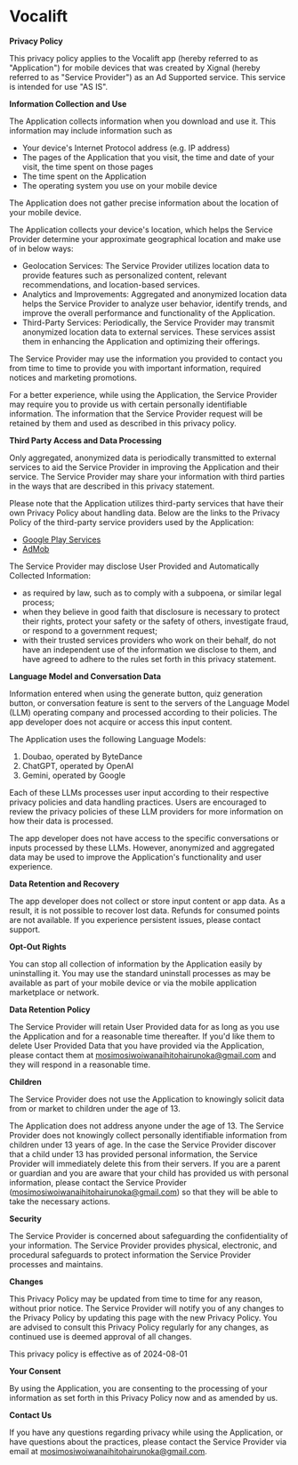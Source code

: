 # Vocalift

**Privacy Policy**

This privacy policy applies to the Vocalift app (hereby referred to as "Application") for mobile devices that was created by Xignal (hereby referred to as "Service Provider") as an Ad Supported service. This service is intended for use "AS IS".

**Information Collection and Use**

The Application collects information when you download and use it. This information may include information such as

* Your device's Internet Protocol address (e.g. IP address)
* The pages of the Application that you visit, the time and date of your visit, the time spent on those pages
* The time spent on the Application
* The operating system you use on your mobile device

The Application does not gather precise information about the location of your mobile device.

The Application collects your device's location, which helps the Service Provider determine your approximate geographical location and make use of in below ways:

* Geolocation Services: The Service Provider utilizes location data to provide features such as personalized content, relevant recommendations, and location-based services.
* Analytics and Improvements: Aggregated and anonymized location data helps the Service Provider to analyze user behavior, identify trends, and improve the overall performance and functionality of the Application.
* Third-Party Services: Periodically, the Service Provider may transmit anonymized location data to external services. These services assist them in enhancing the Application and optimizing their offerings.

The Service Provider may use the information you provided to contact you from time to time to provide you with important information, required notices and marketing promotions.

For a better experience, while using the Application, the Service Provider may require you to provide us with certain personally identifiable information. The information that the Service Provider request will be retained by them and used as described in this privacy policy.

**Third Party Access and Data Processing**

Only aggregated, anonymized data is periodically transmitted to external services to aid the Service Provider in improving the Application and their service. The Service Provider may share your information with third parties in the ways that are described in this privacy statement.

Please note that the Application utilizes third-party services that have their own Privacy Policy about handling data. Below are the links to the Privacy Policy of the third-party service providers used by the Application:

* [Google Play Services](https://www.google.com/policies/privacy/)
* [AdMob](https://support.google.com/admob/answer/6128543?hl=en)

The Service Provider may disclose User Provided and Automatically Collected Information:

* as required by law, such as to comply with a subpoena, or similar legal process;
* when they believe in good faith that disclosure is necessary to protect their rights, protect your safety or the safety of others, investigate fraud, or respond to a government request;
* with their trusted services providers who work on their behalf, do not have an independent use of the information we disclose to them, and have agreed to adhere to the rules set forth in this privacy statement.

**Language Model and Conversation Data**

Information entered when using the generate button, quiz generation button, or conversation feature is sent to the servers of the Language Model (LLM) operating company and processed according to their policies. The app developer does not acquire or access this input content.

The Application uses the following Language Models:

1. Doubao, operated by ByteDance
2. ChatGPT, operated by OpenAI
3. Gemini, operated by Google

Each of these LLMs processes user input according to their respective privacy policies and data handling practices. Users are encouraged to review the privacy policies of these LLM providers for more information on how their data is processed.

The app developer does not have access to the specific conversations or inputs processed by these LLMs. However, anonymized and aggregated data may be used to improve the Application's functionality and user experience.

**Data Retention and Recovery**

The app developer does not collect or store input content or app data. As a result, it is not possible to recover lost data. Refunds for consumed points are not available. If you experience persistent issues, please contact support.

**Opt-Out Rights**

You can stop all collection of information by the Application easily by uninstalling it. You may use the standard uninstall processes as may be available as part of your mobile device or via the mobile application marketplace or network.

**Data Retention Policy**

The Service Provider will retain User Provided data for as long as you use the Application and for a reasonable time thereafter. If you'd like them to delete User Provided Data that you have provided via the Application, please contact them at mosimosiwoiwanaihitohairunoka@gmail.com and they will respond in a reasonable time.

**Children**

The Service Provider does not use the Application to knowingly solicit data from or market to children under the age of 13.

The Application does not address anyone under the age of 13. The Service Provider does not knowingly collect personally identifiable information from children under 13 years of age. In the case the Service Provider discover that a child under 13 has provided personal information, the Service Provider will immediately delete this from their servers. If you are a parent or guardian and you are aware that your child has provided us with personal information, please contact the Service Provider (mosimosiwoiwanaihitohairunoka@gmail.com) so that they will be able to take the necessary actions.

**Security**

The Service Provider is concerned about safeguarding the confidentiality of your information. The Service Provider provides physical, electronic, and procedural safeguards to protect information the Service Provider processes and maintains.

**Changes**

This Privacy Policy may be updated from time to time for any reason, without prior notice. The Service Provider will notify you of any changes to the Privacy Policy by updating this page with the new Privacy Policy. You are advised to consult this Privacy Policy regularly for any changes, as continued use is deemed approval of all changes.

This privacy policy is effective as of 2024-08-01

**Your Consent**

By using the Application, you are consenting to the processing of your information as set forth in this Privacy Policy now and as amended by us.

**Contact Us**

If you have any questions regarding privacy while using the Application, or have questions about the practices, please contact the Service Provider via email at mosimosiwoiwanaihitohairunoka@gmail.com.
